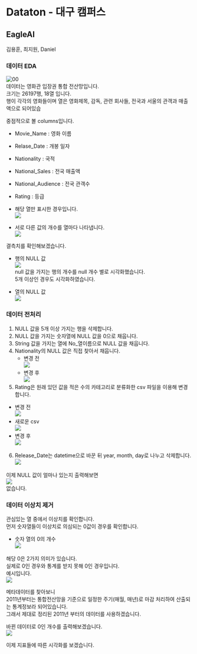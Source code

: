 # Dataton - 대구 캠퍼스

## EagleAI

김용훈, 최지원, Daniel  

### 데이터 EDA

![00](graph/kyh_d_1_head.png )  
데이터는 영화관 입장권 통합 전산망입니다.  
크기는 26197행, 18열 입니다.  
행이 각각의 영화들이며 열은 영화제목, 감독, 관련 회사들, 전국과 서울의 관객과 매출액으로 되어있습

중점적으로 볼 columns입니다.  
* Movie_Name : 영화 이름
* Relase_Date : 개봉 일자
* Nationality : 국적
* National_Sales : 전국 매출액
* National_Audience : 전국 관객수
* Rating : 등급

* 해당 열만 표시한 경우입니다.  
![](graph/kyh_d_2_colum_used.png )  

* 서로 다른 값의 개수를 열마다 나타냅니다.  
![](graph/kyh_g_1_colexplain.png )  

결측치를 확인해보겠습니다.  

* 행의 NULL 값  
![](graph/kyh_g_2_row_null.png )  
null 값을 가지는 행의 개수를 null 개수 별로 시각화했습니다.  
5개 이상인 경우도 시각화하였습니다.  

* 열의 NULL 값  
![](graph/kyh_g_3_col_null.png )  

### 데이터 전처리

1. NULL 값을 5개 이상 가지는 행을 삭제합니다.
2. NULL 값을 가지는 숫자열에 NULL 값을 0으로 채웁니다.
3. String 값을 가지는 열에 No_열이름으로 NULL 값을 채웁니다.
4. Nationality의 NULL 값은 직접 찾아서 채웁니다.
   * 변경 전  
![](graph/kyh_d_3_Nationality_null_before.png )  
   * 변경 후  
![](graph/kyh_d_4_Nationality_null_after.png )  
5. Rating은 원래 있던 값을 적은 수의 카테고리로 분류화한 csv 파일을 이용해 변경합니다.
* 변경 전  
![](graph/kyh_d_5_Rating_before.png )  
* 새로운 csv  
![](graph/kyh_d_6_Rating_newCSV.png )  
* 변경 후  
![](graph/kyh_d_7_Rating_after.png )   
6. Release_Date는 datetime으로 바꾼 뒤
   year, month, day로 나누고 삭제합니다.  
![](graph/kyh_d_8_dattime.png )  

이제 NULL 값이 얼마나 있는지 출력해보면  
![](graph/kyh_g_4_null_last.png )  
없습니다.  

### 데이터 이상치 제거
관심있는 열 중에서 이상치를 확인합니다.  
먼저 숫자열들이 이상치로 의심되는 0값이 경우를 확인합니다.  
* 숫자 열의 0의 개수  
![](graph/kyh_g_5_numeric_0_before.png )  

해당 0은 2가지 의미가 있습니다.  
실제로 0인 경우와 통계를 받지 못해 0인 경우입니다.  
예시입니다.  
![](graph/kyh_d_9_problem_0.png )  

메타데이터를 찾아보니  
2011년부터는 통합전산망을 기준으로 일정한 주기(매월, 매년)로 마감 처리하여 산출되는 통계정보라 되어있습니다.  
그래서 제대로 정리된 2011년 부터의 데이터를 사용하겠습니다.  

바뀐 데이터로 0인 개수를 출력해보겠습니다.  
![](graph/kyh_g_6_numeric_0_after.png )  

이제 지표들에 따른 시각화를 보겠습니다.  
